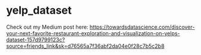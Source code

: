 # yelp_dataset
Check out my Medium post here: https://towardsdatascience.com/discover-your-next-favorite-restaurant-exploration-and-visualization-on-yelps-dataset-157d9799123c?source=friends_link&sk=d76565a7f36abf2da04e0f28c7b5c2b8
